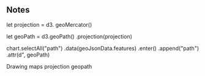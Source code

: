 
## Notes
let projection = d3. geoMercator()

let geoPath = d3.geoPath()
    .projection(projection)

chart.selectAll("path")
    .data(geoJsonData.features)
    .enter()
    .append("path")
    .attr(d", geoPath)


Drawing maps
    projection
    geopath
